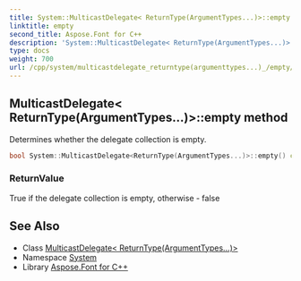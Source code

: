 ```yaml
---
title: System::MulticastDelegate< ReturnType(ArgumentTypes...)>::empty method
linktitle: empty
second_title: Aspose.Font for C++
description: 'System::MulticastDelegate< ReturnType(ArgumentTypes...)>::empty method. Determines whether the delegate collection is empty in C++.'
type: docs
weight: 700
url: /cpp/system/multicastdelegate_returntype(argumenttypes...)_/empty/
---
```

## MulticastDelegate< ReturnType(ArgumentTypes...)>::empty method


Determines whether the delegate collection is empty.

```cpp
bool System::MulticastDelegate<ReturnType(ArgumentTypes...)>::empty() const
```


### ReturnValue

True if the delegate collection is empty, otherwise - false

## See Also

* Class [MulticastDelegate< ReturnType(ArgumentTypes...)>](../)
* Namespace [System](../../)
* Library [Aspose.Font for C++](../../../)

